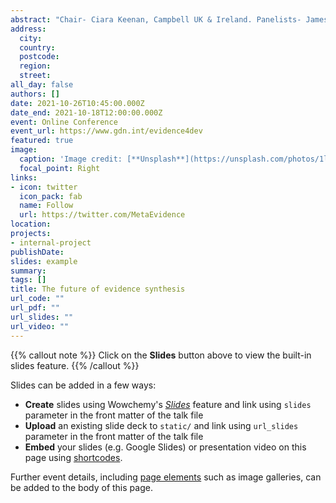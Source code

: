 ```yaml
---
abstract: "Chair- Ciara Keenan, Campbell UK & Ireland. Panelists- James Thomas, EPPI-Centre; Vivian Welch, Campbell Collaboration; Karin Hannes, SoMeTHin'K"
address:
  city: 
  country: 
  postcode: 
  region: 
  street: 
all_day: false
authors: []
date: 2021-10-26T10:45:00.000Z
date_end: 2021-10-18T12:00:00.000Z
event: Online Conference
event_url: https://www.gdn.int/evidence4dev
featured: true
image:
  caption: 'Image credit: [**Unsplash**](https://unsplash.com/photos/1lfI7wkGWZ4)'
  focal_point: Right
links:
- icon: twitter
  icon_pack: fab
  name: Follow
  url: https://twitter.com/MetaEvidence
location: 
projects:
- internal-project
publishDate: 
slides: example
summary: 
tags: []
title: The future of evidence synthesis
url_code: ""
url_pdf: ""
url_slides: ""
url_video: ""
---
```


{{% callout note %}}
Click on the **Slides** button above to view the built-in slides feature.
{{% /callout %}}

Slides can be added in a few ways:

- **Create** slides using Wowchemy's [*Slides*](https://wowchemy.com/docs/managing-content/#create-slides) feature and link using `slides` parameter in the front matter of the talk file
- **Upload** an existing slide deck to `static/` and link using `url_slides` parameter in the front matter of the talk file
- **Embed** your slides (e.g. Google Slides) or presentation video on this page using [shortcodes](https://wowchemy.com/docs/writing-markdown-latex/).

Further event details, including [page elements](https://wowchemy.com/docs/writing-markdown-latex/) such as image galleries, can be added to the body of this page.
